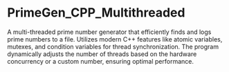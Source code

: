 # PrimeGen_CPP_Multithreaded
A multi-threaded prime number generator that efficiently finds and logs prime numbers to a file. Utilizes modern C++ features like atomic variables, mutexes, and condition variables for thread synchronization. The program dynamically adjusts the number of threads based on the hardware concurrency or a custom number, ensuring optimal performance.
